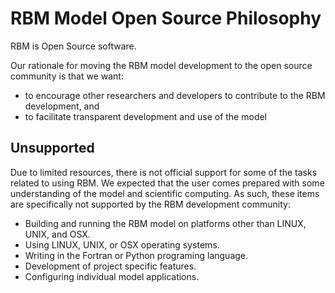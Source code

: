 # RBM Model Open Source Philosophy

RBM is Open Source software.

Our rationale for moving the RBM model development to the open source community is that we want:
- to encourage other researchers and developers to contribute to the RBM development,  and
- to facilitate transparent development and use of the model

## Unsupported

Due to limited resources, there is not official support for some of the tasks related to using RBM.  We expected that the user comes prepared with some understanding of the model and scientific computing.  As such, these items are specifically not supported by the RBM development community:

- Building and running the RBM model on platforms other than LINUX, UNIX, and OSX.
- Using LINUX, UNIX, or OSX operating systems.
- Writing in the Fortran or Python programing language.
- Development of project specific features.
- Configuring individual model applications.


